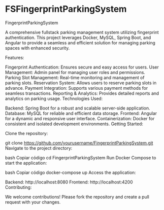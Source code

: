 # FSFingerprintParkingSystem

FingerprintParkingSystem

A comprehensive fullstack parking management system utilizing fingerprint authentication. This project leverages Docker, MySQL, Spring Boot, and Angular to provide a seamless and efficient solution for managing parking spaces with enhanced security.

Features:

Fingerprint Authentication: Ensures secure and easy access for users.
User Management: Admin panel for managing user roles and permissions.
Parking Slot Management: Real-time monitoring and management of parking slots.
Reservation System: Allows users to reserve parking slots in advance.
Payment Integration: Supports various payment methods for seamless transactions.
Reporting & Analytics: Provides detailed reports and analytics on parking usage.
Technologies Used:

Backend: Spring Boot for a robust and scalable server-side application.
Database: MySQL for reliable and efficient data storage.
Frontend: Angular for a dynamic and responsive user interface.
Containerization: Docker for consistent and isolated development environments.
Getting Started:

Clone the repository:

git clone https://github.com/yourusername/FingerprintParkingSystem.git
Navigate to the project directory:

bash
Copiar código
cd FingerprintParkingSystem
Run Docker Compose to start the application:

bash
Copiar código
docker-compose up
Access the application:

Backend: http://localhost:8080
Frontend: http://localhost:4200
Contributing:

We welcome contributions! Please fork the repository and create a pull request with your changes.
